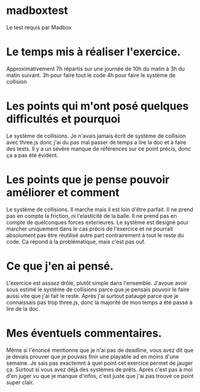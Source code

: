 # madboxtest
Le test requis par Madbox

# Le temps mis à réaliser l'exercice.
Approximativement 7h répartis sur une journée de 10h du matin à 3h du matin suivant.
3h pour faire tout le code
4h pour faire le système de collision

# Les points qui m'ont posé quelques difficultés et pourquoi
Le système de collisions. 
Je n'avais jamais écrit de système de collision avec three.js donc j'ai du pas mal passer de temps a lire la doc et à faire des tests.
Il y a un sévère manque de références sur ce point précis, donc ça a pas été évident.

# Les points que je pense pouvoir améliorer et comment
Le système de collisions.
Il marche mais il est loin d'être parfait. 
Il ne prend pas en compte la friction, ni l'elasticité de la balle. 
Il ne prend pas en compte de quelconques forces exterieures.
Le système est designé pour marcher uniquement dans le cas précis de l'exercice et ne pourrait absolument pas être réutilisé autre part contrairement à tout le reste du code.
Ca répond à la problématique, mais c'est pas ouf.

# Ce que j'en ai pensé.
L'exercice est asssez drôle, plutôt simple dans l'ensemble.
J'avoue avoir sous estimé le système de collisions parce que je pensais pouvoir le faire aussi vite que j'ai fait le reste. 
Après j'ai surtout pataugé parce que je connaissais pas trop three.js, donc la majorité de mon temps a été passé à lire de la doc.

# Mes éventuels commentaires.
Même si l'énoncé mentionne que je n'ai pas de deadline, vous avez dit que je devais prouver que je pouvais finir une playable ad en moins d'une semaine. 
Je sais pas exactemnt à quel point cet exercice permet de jauger ça. Surtout si vous avez déjà des systèmes de prêts.
Après c'est pas à moi d'en juger vu que je manque d'infos, c'est juste que j'ai pas trouvé ce point super clair.